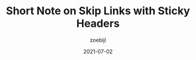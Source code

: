 ---
author: zoebijl
date: 2021-07-02
permalink: false
tags:
  - accessibility
  - css
target_url: https://moiety.me/thinks/skiplinks-with-sticky-headers.html
title: Short Note on Skip Links with Sticky Headers
---